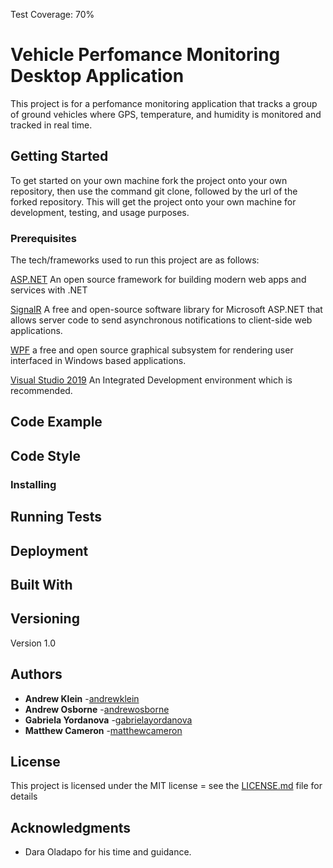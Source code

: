 Test Coverage: 70%

# Vehicle Perfomance Monitoring Desktop Application

This project is for a perfomance monitoring application that tracks a group of ground vehicles where GPS, temperature, and humidity is monitored and tracked in real time.

## Getting Started
To get started on your own machine fork the project onto your own repository, then use the command git clone, followed by the url of the forked repository. This will get the project onto your own machine for development, testing, and usage purposes.

### Prerequisites
The tech/frameworks used to run this project are as follows:

[ASP.NET](https://dotnet.microsoft.com/apps/aspnet) An open source framework for building modern web apps and services with .NET

[SignalR](https://dotnet.microsoft.com/apps/aspnet/signalr) A free and open-source software library for Microsoft ASP.NET that allows server code to send asynchronous notifications to client-side web applications.

[WPF](https://visualstudio.microsoft.com/vs/features/wpf/) a free and open source graphical subsystem for rendering user interfaced in Windows based applications.

[Visual Studio 2019](https://visualstudio.microsoft.com/downloads/) An Integrated Development environment which is recommended.

## Code Example 

## Code Style

### Installing

## Running Tests

## Deployment

## Built With

## Versioning
Version 1.0

## Authors
* **Andrew Klein** -[andrewklein]()
* **Andrew Osborne** -[andrewosborne]()
* **Gabriela Yordanova** -[gabrielayordanova]()
* **Matthew Cameron** -[matthewcameron]()

## License

This project is licensed under the MIT license = see the [LICENSE.md](LICENSE.md) file for details

## Acknowledgments

* Dara Oladapo for his time and guidance.
